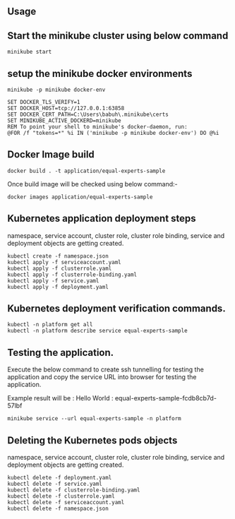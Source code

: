 Usage
-----

Start the minikube cluster using below command
-----
```
minikube start
```

setup the minikube docker environments
-----
```
minikube -p minikube docker-env

SET DOCKER_TLS_VERIFY=1
SET DOCKER_HOST=tcp://127.0.0.1:63858
SET DOCKER_CERT_PATH=C:\Users\babuh\.minikube\certs
SET MINIKUBE_ACTIVE_DOCKERD=minikube
REM To point your shell to minikube's docker-daemon, run:
@FOR /f "tokens=*" %i IN ('minikube -p minikube docker-env') DO @%i

```
Docker Image build
-----
```
docker build . -t application/equal-experts-sample
```
Once build image will be checked using below command:-

```
docker images application/equal-experts-sample
```

Kubernetes application deployment steps
----

namespace, service account, cluster role, cluster role binding, service and deployment objects 
are getting created.
```
kubectl create -f namespace.json
kubectl apply -f serviceaccount.yaml
kubectl apply -f clusterrole.yaml
kubectl apply -f clusterrole-binding.yaml
kubectl apply -f service.yaml
kubectl apply -f deployment.yaml

```

Kubernetes deployment verification commands.
----

```
kubectl -n platform get all
kubectl -n platform describe service equal-experts-sample
```

Testing the application.
----
Execute the below command to create ssh tunnelling for testing the application
and copy the service URL into browser for testing the application.

Example result will be : Hello World : equal-experts-sample-fcdb8cb7d-57lbf

```
minikube service --url equal-experts-sample -n platform
```

Deleting the Kubernetes pods objects
----

namespace, service account, cluster role, cluster role binding, service and deployment objects 
are getting created.
```
kubectl delete -f deployment.yaml
kubectl delete -f service.yaml
kubectl delete -f clusterrole-binding.yaml
kubectl delete -f clusterrole.yaml
kubectl delete -f serviceaccount.yaml
kubectl delete -f namespace.json

```